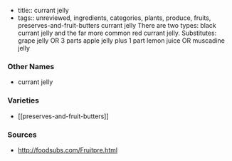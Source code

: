 - title:: currant jelly
- tags:: unreviewed, ingredients, categories, plants, produce, fruits, preserves-and-fruit-butters
currant jelly There are two types: black currant jelly and the far more common red currant jelly. Substitutes: grape jelly OR 3 parts apple jelly plus 1 part lemon juice OR muscadine jelly

### Other Names

* currant jelly

### Varieties

* [[preserves-and-fruit-butters]]

### Sources
* http://foodsubs.com/Fruitpre.html
